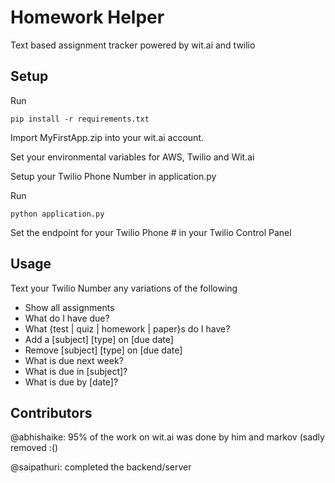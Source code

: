 # Homework Helper
Text based assignment tracker powered by wit.ai and twilio

## Setup

Run
```
pip install -r requirements.txt
```

Import MyFirstApp.zip into your wit.ai account.

Set your environmental variables for AWS, Twilio and Wit.ai

Setup your Twilio Phone Number in application.py

Run
```
python application.py
```

Set the endpoint for your Twilio Phone # in your Twilio Control Panel

## Usage
Text your Twilio Number any variations of the following

+ Show all assignments
+ What do I have due?
+ What {test | quiz | homework | paper}s do I have?
+ Add a [subject] [type] on [due date]
+ Remove [subject] [type] on [due date]
+ What is due next week?
+ What is due in [subject]?
+ What is due by [date]?

## Contributors

@abhishaike: 95% of the work on wit.ai was done by him and markov (sadly removed :()

@saipathuri: completed the backend/server